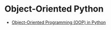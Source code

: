 # Object-Oriented Python

* [Object-Oriented Programming (OOP) in Python](https://realpython.com/python3-object-oriented-programming/)



